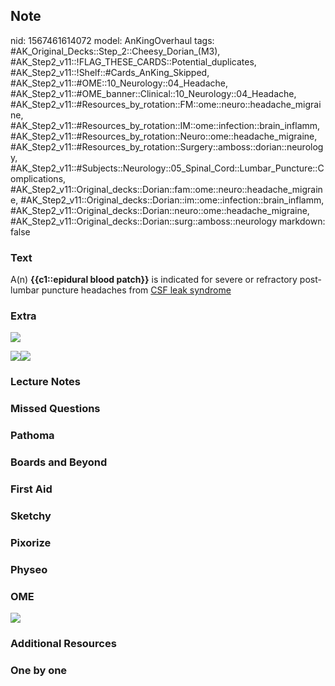 ## Note
nid: 1567461614072
model: AnKingOverhaul
tags: #AK_Original_Decks::Step_2::Cheesy_Dorian_(M3), #AK_Step2_v11::!FLAG_THESE_CARDS::Potential_duplicates, #AK_Step2_v11::!Shelf::#Cards_AnKing_Skipped, #AK_Step2_v11::#OME::10_Neurology::04_Headache, #AK_Step2_v11::#OME_banner::Clinical::10_Neurology::04_Headache, #AK_Step2_v11::#Resources_by_rotation::FM::ome::neuro::headache_migraine, #AK_Step2_v11::#Resources_by_rotation::IM::ome::infection::brain_inflamm, #AK_Step2_v11::#Resources_by_rotation::Neuro::ome::headache_migraine, #AK_Step2_v11::#Resources_by_rotation::Surgery::amboss::dorian::neurology, #AK_Step2_v11::#Subjects::Neurology::05_Spinal_Cord::Lumbar_Puncture::Complications, #AK_Step2_v11::Original_decks::Dorian::fam::ome::neuro::headache_migraine, #AK_Step2_v11::Original_decks::Dorian::im::ome::infection::brain_inflamm, #AK_Step2_v11::Original_decks::Dorian::neuro::ome::headache_migraine, #AK_Step2_v11::Original_decks::Dorian::surg::amboss::neurology
markdown: false

### Text
A(n) <b>{{c1::epidural blood patch}}</b> is indicated for severe or
refractory post-lumbar puncture headaches from <u>CSF leak
syndrome</u>

### Extra
<img src="paste-cfb8feb6c71f3ebb4a24c5009db309b1afad8b85.jpg"
class="resizer">
<div><img src="paste-1209028998856705.jpg" class=
"resizer"><img src="paste-1209041883758593.jpg" class=
"resizer"></div>

### Lecture Notes


### Missed Questions


### Pathoma


### Boards and Beyond


### First Aid


### Sketchy


### Pixorize


### Physeo


### OME
<div class="ome-widget">
  <a href=
  "https://onlinemeded.org/spa/neurology/headache/acquire?ref=anki">
  <img src="_OME_AnkiFlashcards_Lesson_2.png"></a>
</div>

### Additional Resources


### One by one


